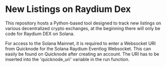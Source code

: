 # New Listings on Raydium Dex

This repository hosts a Python-based tool designed to track new listings on various decentralized crypto exchanges, at the beginning there will only be code for Raydium DEX on Solana.

For access to the Solana Mainnet, it is required to enter a Websocket URI from Quicknode for the Solana Raydium Eventlog Websocket. This can easily be found on Quicknode after creating an account. The URI has to be inserted into the 'quicknode_uri' variable in the run function.

